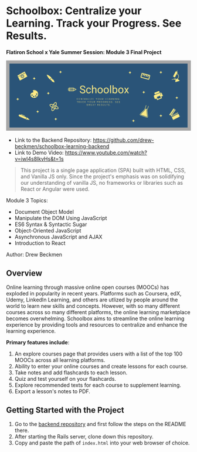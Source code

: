 # Schoolbox: Centralize your Learning. Track your Progress. See Results.

**Flatiron School x Yale Summer Session: Module 3 Final Project**

![Schoolbox](./assets/Schoolbox.png)

* Link to the Backend Repository: https://github.com/drew-beckmen/schoolbox-learning-backend
* Link to Demo Video: https://www.youtube.com/watch?v=iwI4s8lkvHs&t=1s



> This project is a single page application (SPA) built with HTML, CSS, and Vanilla JS only. Since the project's emphasis was on solidifying our understanding of vanilla JS, no frameworks or libraries such as React or Angular were used. 

Module 3 Topics: 
* Document Object Model 
* Manipulate the DOM Using JavaScript 
* ES6 Syntax & Syntactic Sugar
* Object-Oriented JavaScript 
* Asynchronous JavaScript and AJAX
* Introduction to React

Author: Drew Beckmen 

## Overview 

Online learning through massive online open courses (MOOCs) has exploded in popularity in recent years. Platforms such as Coursera, edX, Udemy, LinkedIn Learning, and others are utlized by people around the world to learn new skills and concepts. However, with so many different courses across so many different platforms, the online learning marketplace becomes overwhelming. Schoolbox aims to streamline the online learning experience by providing tools and resources to centralize and enhance the learning experience.

**Primary features include**: 
1. An explore courses page that provides users with a list of the top 100 MOOCs across all learning platforms. 
2. Ability to enter your online courses and create lessons for each course. 
3. Take notes and add flashcards to each lesson. 
4. Quiz and test yourself on your flashcards. 
5. Explore recommended texts for each course to supplement learning. 
6. Export a lesson's notes to PDF.

## Getting Started with the Project

1. Go to the [backend repository](https://github.com/drew-beckmen/schoolbox-learning-backend) and first follow the steps on the README there. 
2. After starting the Rails server, clone down this repository. 
3. Copy and paste the path of `index.html` into your web browser of choice. 
